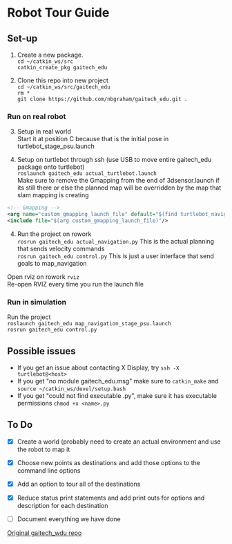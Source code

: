 # Robot Tour Guide
## Set-up
1. Create a new package.  
`cd ~/catkin_ws/src`  
`catkin_create_pkg gaitech_edu`  

2. Clone this repo into new project  
  `cd ~/catkin_ws/src/gaitech_edu`  
  `rm *`  
  `git clone https://github.com/nbgraham/gaitech_edu.git .`  


### Run on real robot
3. Setup in real world  
  Start it at position C because that is the initial pose in turtlebot_stage_psu.launch

3. Setup on turtlebot through ssh (use USB to move entire gaitech_edu package onto turtlebot)  
  `roslaunch gaitech_edu actual_turtlebot.launch`  
  Make sure to remove the Gmapping from the end of 3dsensor.launch if its still there or else the planned map will be overridden by the map that slam mapping is creating  
  ```xml
  <!-- Gmapping -->
  <arg name="custom_gmapping_launch_file" default="$(find turtlebot_navigation)/launch/includes/gmapping/$(arg 3d_sensor)_gmapping.launch.xml"/>
  <include file="$(arg custom_gmapping_launch_file)"/>
  ```

4. Run the project on rowork  
  `rosrun gaitech_edu actual_navigation.py` This is the actual planning that sends velocity commands  
  `rosrun gaitech_edu control.py` This is just a user interface that send goals to map_navigation

  Open rviz on rowork `rviz`  
  Re-open RVIZ every time you run the launch file

### Run in simulation
Run the project  
`roslaunch gaitech_edu map_navigation_stage_psu.launch`  
`rosrun gaitech_edu control.py`

## Possible issues
 - If you get an issue about contacting X Display, try `ssh -X turtlebot@<host>`  
 - If you get "no module gaitech_edu.msg" make sure to `catkin_make` and `source ~/catkin_ws/devel/setup.bash`  
 - If you get "could not find executable <name>.py", make sure it has executable permissions `chmod +x <name>.py`

## To Do
 - [x] Create a world (probably need to create an actual environment and use the robot to map it
 - [x] Choose new points as destinations and add those options to the command line options
 - [x] Add an option to tour all of the destinations
 - [x] Reduce status print statements and add print outs for options and description for each destination
 - [ ] Document everything we have done


 [Original gaitech_wdu repo](https://github.com/aniskoubaa/gaitech_edu)  
